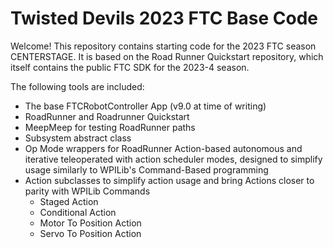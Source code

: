 # Twisted Devils 2023 FTC Base Code

Welcome! This repository contains starting code for the 2023 FTC season CENTERSTAGE. It is based on the Road Runner Quickstart repository, which itself contains the public FTC SDK for the 2023-4 season.

The following tools are included:

- The base FTCRobotController App (v9.0 at time of writing)
- RoadRunner and Roadrunner Quickstart
- MeepMeep for testing RoadRunner paths
- Subsystem abstract class
- Op Mode wrappers for RoadRunner Action-based autonomous and iterative teleoperated with action scheduler modes, designed to simplify usage similarly to WPILib's Command-Based programming
- Action subclasses to simplify action usage and bring Actions closer to parity with WPILib Commands
	- Staged Action
	- Conditional Action
	- Motor To Position Action
    - Servo To Position Action
